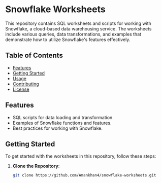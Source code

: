 # Snowflake Worksheets

This repository contains SQL worksheets and scripts for working with Snowflake, a cloud-based data warehousing service. The worksheets include various queries, data transformations, and examples that demonstrate how to utilize Snowflake's features effectively.

## Table of Contents

- [Features](#features)
- [Getting Started](#getting-started)
- [Usage](#usage)
- [Contributing](#contributing)
- [License](#license)

## Features

- SQL scripts for data loading and transformation.
- Examples of Snowflake functions and features.
- Best practices for working with Snowflake.

## Getting Started

To get started with the worksheets in this repository, follow these steps:

1. **Clone the Repository**:
   ```bash
   git clone https://github.com/Amankhan4/snowflake-worksheets.git
